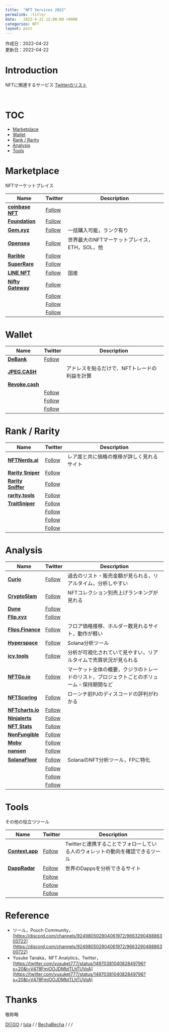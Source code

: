```yaml
---
title:  "NFT Services 2022"
permalink: :title/
date:   2022-4-22 12:00:00 +0900
categories: NFT
layout: post
---
```


作成日：2022-04-22 <br>
更新日：2022-04-22

# Introduction

NFTに関連するサービス
[Twitterのリスト](https://twitter.com/i/lists/1517533168488058880?s=20)

<br>

# TOC
- [Marketplace](#marketplace)
- [Wallet](#wallet)
- [Rank / Rarity](#rank--rarity)
- [Analysis](#analysis)
- [Tools](#tools)

# Marketplace

NFTマーケットプレイス

| Name | Twitter | Description |
| ---- | ------- | ----------- |
| **[coinbase NFT](https://www.coinbase.com/ja/nft/announce)**|[Follow](https://twitter.com/Coinbase_NFT) | |
| **[Foundation](https://foundation.app/)** | [Follow](https://twitter.com/foundation) | |
| **[Gem.xyz](https://www.gem.xyz/)** |[Follow](https://twitter.com/gemxyz) | 一括購入可能，ランク有り |
| **[Opensea](https://opensea.io/)** | [Follow](https://twitter.com/opensea) | 世界最大のNFTマーケットプレイス，ETH，SOL，他 |
| **[Rarible](https://rarible.com/)** |  [Follow](https://twitter.com/rarible) ||
| **[SuperRare](https://superrare.com/)** | [Follow](https://twitter.com/SuperRare) |  |
| **[LINE NFT](https://nft.line.me/)** | [Follow](https://twitter.com/linenft_jp) |国産 |
| **[Nifty Gateway](https://niftygateway.com/)** | [Follow](https://twitter.com/niftygateway) | |
| **[]()**| [Follow]() ||
| **[]()**| [Follow]() ||
| **[]()**| [Follow]() ||


# Wallet

| Name | Twitter | Description |
| ---- | ------- | ----------- |
| **[DeBank](https://debank.com/)**| [Follow](https://twitter.com/DeBankDeFi) ||
| **[JPEG.CASH](https://jpeg.cash)**| |アドレスを貼るだけで、NFTトレードの利益を計算 |
| **[Revoke.cash](https://revoke.cash/)**|||
| **[]()**| [Follow]() ||
| **[]()**| [Follow]() ||
| **[]()**| [Follow]() ||


# Rank / Rarity

| Name | Twitter | Description |
| ---- | ------- | ----------- |
| **[NFTNerds.ai](https://nftnerds.ai/)**| [Follow](https://twitter.com/NFTNerdsAI) | レア度と共に価格の推移が詳しく見れるサイト |
| **[Rarity Sniper](https://raritysniper.com/)**| [Follow](https://twitter.com/RaritySniperNFT) ||
| **[Rarity Sniffer](https://raritysniffer.com/)**| [Follow](https://twitter.com/Rarity_Sniffer) ||
| **[rarity.tools](https://rarity.tools/)**| [Follow](https://twitter.com/raritytools) ||
| **[TraitSniper](https://app.traitsniper.com/)**| [Follow](https://twitter.com/trait_sniper) ||
| **[]()**| [Follow]() ||
| **[]()**| [Follow]() ||
| **[]()**| [Follow]() ||

# Analysis

| Name | Twitter | Description |
| ---- | ------- | ----------- |
| **[Curio](https://curio.tools/)**| [Follow](https://twitter.com/curiotools) | 過去のリスト・販売金額が見られる，リアルタイム，分析しやすい |
| **[CryptoSlam](https://cryptoslam.io/)**| [Follow](https://twitter.com/cryptoslamio) | NFTコレクション別売上げランキングが見れる |
| **[Dune](https://dune.com/)**| [Follow](https://twitter.com/DuneAnalytics) |
| **[Flip.xyz](http://flip.xyz/)** | [Follow](https://twitter.com/Flip_xyz) ||
| **[Flips.Finance](https://www.flips.finance/)**| [Follow](https://twitter.com/flipsfinance) | フロア価格推移、ホルダー数見れるサイト，動作が軽い |
| **[Hyperspace](https://hyperspace.xyz/)**| [Follow](https://twitter.com/hyperspacexyz) |Solana分析ツール |
| **[icy.tools](https://icy.tools/)** | [Follow](https://twitter.com/icy_tools) | 分析が可視化されていて見やすい，リアルタイムで売買状況が見られる |
| **[NFTGo.io](https://nftgo.io/)**| [Follow](https://twitter.com/nftgoio) | マーケット全体の概要，クジラのトレードのリスト，プロジェクトごとのボリューム・保持期間など|
| **[NFTScoring](https://nftscoring.com/)**| [Follow](https://twitter.com/NFTScoring) | ローンチ前PJのディスコードの評判がわかる |
| **[NFTcharts.io](https://nftcharts.io/)**| [Follow](https://twitter.com/NFT_charts_io) ||
| **[Ninjalerts](https://www.ninjalerts.com/)**| [Follow](https://twitter.com/ninjalerts) |
| **[NFT Stats](https://www.nft-stats.com/)**| [Follow](https://twitter.com/nft_tracker) |
| **[NonFungible](https://nonfungible.com/)**| [Follow](https://twitter.com/nonfungibles) |
| **[Moby](https://moby.gg/)**| [Follow](https://twitter.com/mobyinsights) |
| **[nansen](https://www.nansen.ai/)**| [Follow](https://twitter.com/nansen_ai) |
| **[SolanaFloor](https://solanafloor.com/)**| [Follow](https://twitter.com/SolanaFloor) | SolanaのNFT分析ツール，FPに特化 |
| **[]()**| [Follow]() ||
| **[]()**| [Follow]() ||
| **[]()**| [Follow]() ||

# Tools

その他の役立つツール

| Name | Twitter | Description |
| ---- | ------- | ----------- |
| **[Context.app](https://context.app/)** | [Follow](https://twitter.com/context) | Twitterと連携することでフォローしている人のウォレットの動向を確認できるツール |
| **[DappRadar](https://dappradar.com/)**| [Follow](https://twitter.com/dappradar) | 世界のDappsを分析できるサイト |
| **[]()**| [Follow]() ||
| **[]()**| [Follow]() ||
| **[]()**| [Follow]() ||

# Reference
- ツール，Pouch Community，[https://discord.com/channels/924980502904061972/966329048886300722](https://discord.com/channels/924980502904061972/966329048886300722)
- Yusuke Tanaka，NFT Analytics，Twitter，[https://twitter.com/yusuket777/status/1497038104082849796?s=20&t=V478FmiOOJDMbtTLhTUVoA](https://twitter.com/yusuket777/status/1497038104082849796?s=20&t=V478FmiOOJDMbtTLhTUVoA)

# Thanks

敬称略

[DIΞGO](https://twitter.com/ashf0023) / [tuta](https://twitter.com/shikinamijp) /  / [BechaBecha](https://twitter.com/BechaBecha_nft) / / / 
